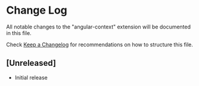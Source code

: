# Change Log

All notable changes to the "angular-context" extension will be documented in this file.

Check [Keep a Changelog](http://keepachangelog.com/) for recommendations on how to structure this file.

## [Unreleased]

- Initial release